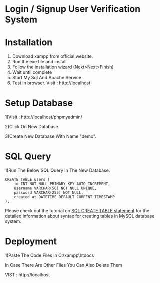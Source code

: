 # Login / Signup User Verification System

# Installation
1) Download xampp from official website.
2) Run the exe file and install
3) Follow the installation wizard (Next>Next>Finish)
4) Wait until complete
5) Start My Sql And Apache Service
6) Test in browser. Visit : http://localhost

# Setup Database
1)Visit : http://localhost/phpmyadmin/

2)Click On New Database.

3)Create New Database With Name "demo".

# SQL Query
1)Run The Below SQL Query In The New Database.
```
CREATE TABLE users (
    id INT NOT NULL PRIMARY KEY AUTO_INCREMENT,
    username VARCHAR(50) NOT NULL UNIQUE,
    password VARCHAR(255) NOT NULL,
    created_at DATETIME DEFAULT CURRENT_TIMESTAMP
);
```
Please check out the tutorial on [SQL CREATE TABLE statement](https://www.tutorialrepublic.com/sql-tutorial/sql-create-table-statement.php) for the detailed information about syntax for creating tables in MySQL database system.

# Deployment
1)Paste The Code Files In C:\xampp\htdocs

In Case There Are Other Files You Can Also Delete Them

VIST : http://localhost
